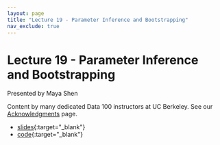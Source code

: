```yaml
---
layout: page
title: "Lecture 19 - Parameter Inference and Bootstrapping"
nav_exclude: true
---
```


# Lecture 19 - Parameter Inference and Bootstrapping

Presented by Maya Shen

Content by many dedicated Data 100 instructors at UC Berkeley. See our [Acknowledgments](../../acks) page.

- [slides](https://docs.google.com/presentation/d/1TfDf9xK2h7KfEUpM3gWNtcmChvymsGvTz8z2zH72fK0/edit?usp=sharing){:target="_blank"}
- [code](https://data100.datahub.berkeley.edu/hub/user-redirect/git-pull?repo=https%3A%2F%2Fgithub.com%2FDS-100%2Fsu24-materials&urlpath=lab%2Ftree%2Fsu24-materials%2Flecture%2Flec19%2Flec19-su24.ipynb&branch=main){:target="_blank"}
<!-- - [recording](https://bcourses.berkeley.edu/courses/1535115/external_tools/90481){:target="_blank"} -->
